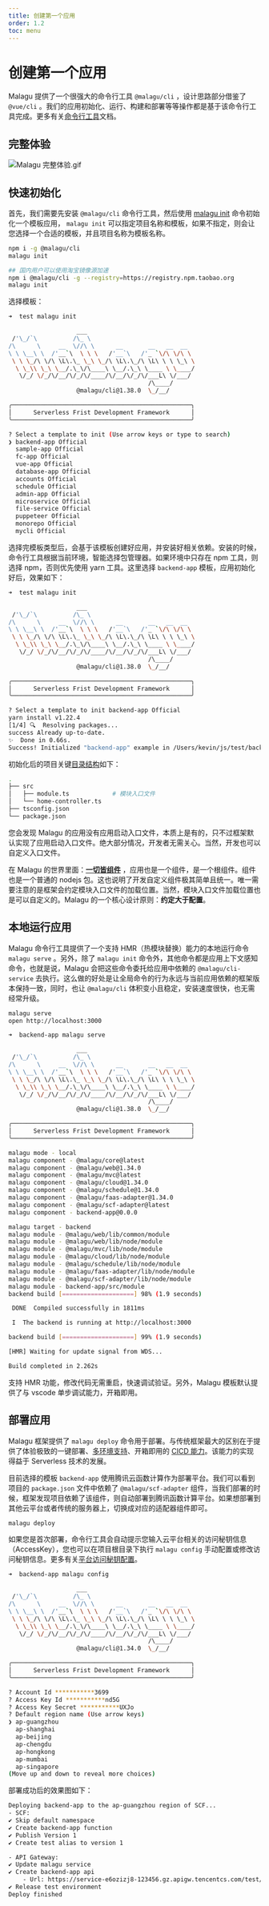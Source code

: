 ```yaml
---
title: 创建第一个应用
order: 1.2
toc: menu
---
```


# 创建第一个应用




Malagu 提供了一个很强大的命令行工具 `@malagu/cli` ，设计思路部分借鉴了 `@vue/cli` 。我们的应用初始化、运行、构建和部署等等操作都是基于该命令行工具完成。更多有关[命令行工具](https://www.yuque.com/cellbang/malagu/xbfpir)文档。


## 完整体验


![Malagu 完整体验.gif](../../public/images/MalaguFull.gif)


## 快速初始化


首先，我们需要先安装 `@malagu/cli` 命令行工具，然后使用 [malagu init](https://malagu.cellbang.com/guide/%E5%91%BD%E4%BB%A4%E8%A1%8C%E5%B7%A5%E5%85%B7#%E5%88%9D%E5%A7%8B%E5%8C%96) 命令初始化一个模板应用， `malagu init` 可以指定项目名称和模板，如果不指定，则会让您选择一个合适的模板，并且项目名称为模板名称。
```bash
npm i -g @malagu/cli
malagu init

## 国内用户可以使用淘宝镜像源加速
npm i @malagu/cli -g --registry=https://registry.npm.taobao.org
malagu init
```


选择模板：
```bash
➜  test malagu init

                   ___
 /'\_/`\          /\_ \
/\      \     __  \//\ \      __       __   __  __
\ \ \__\ \  /'__`\  \ \ \   /'__`\   /'_ `\/\ \/\ \
 \ \ \_/\ \/\ \L\.\_ \_\ \_/\ \L\.\_/\ \L\ \ \ \_\ \
  \ \_\\ \_\ \__/.\_\/\____\ \__/.\_\ \____ \ \____/
   \/_/ \/_/\/__/\/_/\/____/\/__/\/_/\/___L\ \/___/
                                       /\____/
                   @malagu/cli@1.38.0  \_/__/

╭──────────────────────────────────────────────────╮
│      Serverless Frist Development Framework      │
╰──────────────────────────────────────────────────╯

? Select a template to init (Use arrow keys or type to search)
❯ backend-app Official
  sample-app Official
  fc-app Official
  vue-app Official
  database-app Official
  accounts Official
  schedule Official
  admin-app Official
  microservice Official
  file-service Official
  puppeteer Official
  monorepo Official
  mycli Official
```
选择完模板类型后，会基于该模板创建好应用，并安装好相关依赖。安装的时候，命令行工具根据当前环境，智能选择包管理器。如果环境中只存在 npm 工具，则选择 npm，否则优先使用 yarn 工具。这里选择 `backend-app` 模板，应用初始化好后，效果如下：


```bash
➜  test malagu init

                   ___
 /'\_/`\          /\_ \
/\      \     __  \//\ \      __       __   __  __
\ \ \__\ \  /'__`\  \ \ \   /'__`\   /'_ `\/\ \/\ \
 \ \ \_/\ \/\ \L\.\_ \_\ \_/\ \L\.\_/\ \L\ \ \ \_\ \
  \ \_\\ \_\ \__/.\_\/\____\ \__/.\_\ \____ \ \____/
   \/_/ \/_/\/__/\/_/\/____/\/__/\/_/\/___L\ \/___/
                                       /\____/
                   @malagu/cli@1.38.0  \_/__/

╭──────────────────────────────────────────────────╮
│      Serverless Frist Development Framework      │
╰──────────────────────────────────────────────────╯

? Select a template to init backend-app Official
yarn install v1.22.4
[1/4] 🔍  Resolving packages...
success Already up-to-date.
✨  Done in 0.66s.
Success! Initialized "backend-app" example in /Users/kevin/js/test/backend-app.
```


初始化后的项目关键[目录结构](https://cloud.cellbang.com/?share=0b5c7292-9d73-4085-b8d2-f207cbda2c5b#/templates/backend-app)如下：


```bash
.
├── src
│   ├── module.ts            # 模块入口文件
│   └── home-controller.ts
├── tsconfig.json
└── package.json
```


您会发现 Malagu 的应用没有应用启动入口文件，本质上是有的，只不过框架默认实现了应用启动入口文件。绝大部分情况，开发者无需关心。当然，开发也可以自定义入口文件。


在 Malagu 的世界里面：[**一切皆组件**](https://www.yuque.com/cellbang/malagu/qaqomw) ，应用也是一个组件，是一个根组件。组件也是一个普通的 nodejs 包。这也说明了开发自定义组件极其简单且统一。唯一需要注意的是框架会约定模块入口文件的加载位置。当然，模块入口文件加载位置也是可以自定义的。Malagu 的一个核心设计原则：**约定大于配置**。


## 本地运行应用


Malagu 命令行工具提供了一个支持 HMR（热模块替换）能力的本地运行命令 `malagu serve` 。另外，除了 `malagu init` 命令外，其他命令都是应用上下文感知命令，也就是说，Malagu 会把这些命令委托给应用中依赖的 `@malagu/cli-service` 去执行。这么做的好处是让全局命令的行为永远与当前应用依赖的框架版本保持一致，同时，也让 `@malagu/cli` 体积变小且稳定，安装速度很快，也无需经常升级。


```bash
malagu serve
open http://localhost:3000
```
```bash
➜  backend-app malagu serve

                   ___
 /'\_/`\          /\_ \
/\      \     __  \//\ \      __       __   __  __
\ \ \__\ \  /'__`\  \ \ \   /'__`\   /'_ `\/\ \/\ \
 \ \ \_/\ \/\ \L\.\_ \_\ \_/\ \L\.\_/\ \L\ \ \ \_\ \
  \ \_\\ \_\ \__/.\_\/\____\ \__/.\_\ \____ \ \____/
   \/_/ \/_/\/__/\/_/\/____/\/__/\/_/\/___L\ \/___/
                                       /\____/
                   @malagu/cli@1.38.0  \_/__/

╭──────────────────────────────────────────────────╮
│      Serverless Frist Development Framework      │
╰──────────────────────────────────────────────────╯

malagu mode - local
malagu component - @malagu/core@latest
malagu component - @malagu/web@1.34.0
malagu component - @malagu/mvc@latest
malagu component - @malagu/cloud@1.34.0
malagu component - @malagu/schedule@1.34.0
malagu component - @malagu/faas-adapter@1.34.0
malagu component - @malagu/scf-adapter@latest
malagu component - backend-app@0.0.0

malagu target - backend
malagu module - @malagu/web/lib/common/module
malagu module - @malagu/web/lib/node/module
malagu module - @malagu/mvc/lib/node/module
malagu module - @malagu/cloud/lib/node/module
malagu module - @malagu/schedule/lib/node/module
malagu module - @malagu/faas-adapter/lib/node/module
malagu module - @malagu/scf-adapter/lib/node/module
malagu module - backend-app/src/module
backend build [====================] 98% (1.9 seconds)

 DONE  Compiled successfully in 1811ms                                           

 I  The backend is running at http://localhost:3000

backend build [====================] 99% (1.9 seconds)

[HMR] Waiting for update signal from WDS...

Build completed in 2.262s
```
支持 HMR 功能，修改代码无需重启，快速调试验证。另外，Malagu 模板默认提供了与 vscode 单步调试能力，开箱即用。


## 部署应用


Malagu 框架提供了 `malagu deploy` 命令用于部署。与传统框架最大的区别在于提供了体验极致的一键部署、[多环境支持](https://www.yuque.com/cellbang/malagu/xsux7o#ClFnj)、开箱即用的 [CICD 能力](https://www.yuque.com/cellbang/malagu/ai4s2s)。该能力的实现得益于 Serverless 技术的发展。


目前选择的模板 `backend-app` 使用腾讯云函数计算作为部署平台。我们可以看到项目的 `package.json` 文件中依赖了 `@malagu/scf-adapter` 组件，当我们部署的时候，框架发现项目依赖了该组件，则自动部署到腾讯函数计算平台。如果想部署到其他云平台或者传统的服务器上，切换成对应的适配器组件即可。


```bash
malagu deploy
```


如果您是首次部署，命令行工具会自动提示您输入云平台相关的访问秘钥信息（AccessKey），您也可以在项目根目录下执行 `malagu config` 手动配置或修改访问秘钥信息。更多有关[平台访问秘钥配置](https://www.yuque.com/cellbang/malagu/ktefxi)。


```bash
➜  backend-app malagu config

                   ___
 /'\_/`\          /\_ \
/\      \     __  \//\ \      __       __   __  __
\ \ \__\ \  /'__`\  \ \ \   /'__`\   /'_ `\/\ \/\ \
 \ \ \_/\ \/\ \L\.\_ \_\ \_/\ \L\.\_/\ \L\ \ \ \_\ \
  \ \_\\ \_\ \__/.\_\/\____\ \__/.\_\ \____ \ \____/
   \/_/ \/_/\/__/\/_/\/____/\/__/\/_/\/___L\ \/___/
                                       /\____/
                   @malagu/cli@1.34.0  \_/__/

╭──────────────────────────────────────────────────╮
│      Serverless Frist Development Framework      │
╰──────────────────────────────────────────────────╯

? Account Id ***********3699
? Access Key Id ***********nd5G
? Access Key Secret ***********UXJo
? Default region name (Use arrow keys)
❯ ap-guangzhou 
  ap-shanghai 
  ap-beijing 
  ap-chengdu 
  ap-hongkong 
  ap-mumbai 
  ap-singapore 
(Move up and down to reveal more choices)
```
部署成功后的效果图如下：
​

```bash
Deploying backend-app to the ap-guangzhou region of SCF...
- SCF:
✔ Skip default namespace
✔ Create backend-app function
✔ Publish Version 1
✔ Create test alias to version 1

- API Gateway:
✔ Update malagu service
✔ Create backend-app api
    - Url: https://service-e6ozizj8-123456.gz.apigw.tencentcs.com/test/backend-app/
✔ Release test environment
Deploy finished
```

